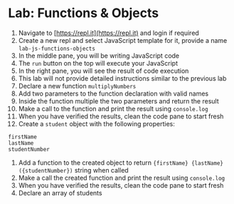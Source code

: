 # Lab: Functions & Objects

1. Navigate to [https://repl.it](https://repl.it) and login if required
1. Create a new repl and select JavaScript template for it, provide a name `lab-js-functions-objects`
1. In the middle pane, you will be writing JavaScript code
1. The `run` button on the top will execute your JavaScript
1. In the right pane, you will see the result of code execution
1. This lab will not provide detailed instructions similar to the previous lab
1. Declare a new function `multiplyNumbers`
1. Add two parameters to the function declaration with valid names
1. Inside the function multiple the two parameters and return the result
1. Make a call to the function and print the result using `console.log`
1. When you have verified the results, clean the code pane to start fresh
1. Create a `student` object with the following properties:
```
firstName
lastName
studentNumber
```
1. Add a function to the created object to return `{firstName} {lastName} ({studentNumber})` string when called
1. Make a call the created function and print the result using `console.log`
1. When you have verified the results, clean the code pane to start fresh
1. Declare an array of students